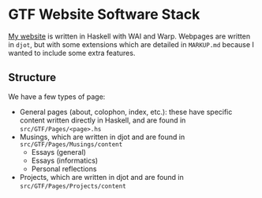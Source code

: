 # GTF Website Software Stack

[My website](website) is written in Haskell with WAI and Warp. Webpages
are written in `djot`, but with some extensions which are detailed in
`MARKUP.md` because I wanted to include some extra features.


[website]: https://www.gtf.io
[djot]: https://github.com/jgm/djot

## Structure

We have a few types of page:

* General pages (about, colophon, index, etc.): these have specific content written directly in Haskell, and are found in `src/GTF/Pages/<page>.hs`
* Musings, which are written in djot and are found in `src/GTF/Pages/Musings/content`
  * Essays (general)
  * Essays (informatics)
  * Personal reflections
* Projects, which are written in djot and are found in `src/GTF/Pages/Projects/content`
